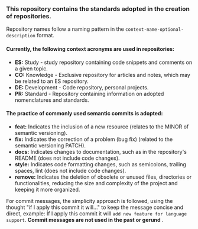 
### This repository contains the standards adopted in the creation of repositories. ###

Repository names follow a naming pattern in the `context-name-optional-description` format.

#### Currently, the following context acronyms are used in repositories: ###

* __ES:__ Study - study repository containing code snippets and comments on a given topic.
* __CO:__ Knowledge - Exclusive repository for articles and notes, which may be related to an ES repository.
* __DE:__ Development - Code repository, personal projects.
* __PR:__ Standard - Repository containing information on adopted nomenclatures and standards.
  
 #### The practice of commonly used semantic commits is adopted: ####

* __feat:__ Indicates the inclusion of a new resource (relates to the MINOR of semantic versioning).
* __fix:__ Indicates the correction of a problem (bug fix) (related to the semantic versioning PATCH).
* __docs:__ Indicates changes to documentation, such as in the repository's README (does not include code changes).
* __style:__ Indicates code formatting changes, such as semicolons, trailing spaces, lint (does not include code changes).
* __remove:__ Indicates the deletion of obsolete or unused files, directories or functionalities, reducing the size and complexity of the project and keeping it more organized.
  
For commit messages, the simplicity approach is followed, using the thought "if I apply this commit it will..." to keep the message concise and direct, example: If I apply this commit it will `add new feature for language support`. __Commit messages are not used in the past or gerund__ .
